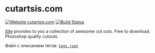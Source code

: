 # cutartsis.com
[![Website cutartsis.com](https://img.shields.io/website-up-down-green-red/https/cutartsis.com.svg)](https://cutartsis.com/)
[![Build Status](https://travis-ci.com/clumpytuna/cutartsis.svg?token=JeNDksZSkFSmzN8KKoWc&branch=master)](https://travis-ci.com/clumpytuna/cutartsis)

[Site](http://cutartsis.com) provides to you a collection of awesome cut outs. Free to download. Photoshop quality cutouts.


Файл с описанием тегов: [`tags.json`](https://github.com/clumpytuna/cutartsis_pictures/blob/master/tags.json)
